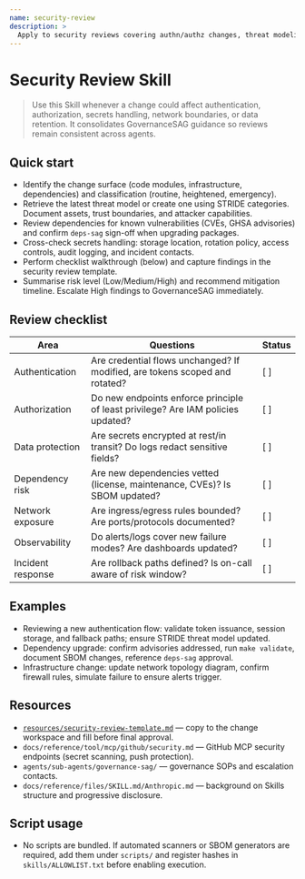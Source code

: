 ```yaml
---
name: security-review
description: >
  Apply to security reviews covering authn/authz changes, threat modeling, SBOM coverage, secret management, push protection, incident response runbooks, GovernanceSAG compliance checklists, and escalation contact updates.
---
```


# Security Review Skill

> Use this Skill whenever a change could affect authentication, authorization, secrets handling, network boundaries, or data retention. It consolidates GovernanceSAG guidance so reviews remain consistent across agents.

## Quick start
- Identify the change surface (code modules, infrastructure, dependencies) and classification (routine, heightened, emergency).
- Retrieve the latest threat model or create one using STRIDE categories. Document assets, trust boundaries, and attacker capabilities.
- Review dependencies for known vulnerabilities (CVEs, GHSA advisories) and confirm `deps-sag` sign-off when upgrading packages.
- Cross-check secrets handling: storage location, rotation policy, access controls, audit logging, and incident contacts.
- Perform checklist walkthrough (below) and capture findings in the security review template.
- Summarise risk level (Low/Medium/High) and recommend mitigation timeline. Escalate High findings to GovernanceSAG immediately.

## Review checklist
| Area | Questions | Status |
| --- | --- | --- |
| Authentication | Are credential flows unchanged? If modified, are tokens scoped and rotated? | [ ] |
| Authorization | Do new endpoints enforce principle of least privilege? Are IAM policies updated? | [ ] |
| Data protection | Are secrets encrypted at rest/in transit? Do logs redact sensitive fields? | [ ] |
| Dependency risk | Are new dependencies vetted (license, maintenance, CVEs)? Is SBOM updated? | [ ] |
| Network exposure | Are ingress/egress rules bounded? Are ports/protocols documented? | [ ] |
| Observability | Do alerts/logs cover new failure modes? Are dashboards updated? | [ ] |
| Incident response | Are rollback paths defined? Is on-call aware of risk window? | [ ] |

## Examples
- Reviewing a new authentication flow: validate token issuance, session storage, and fallback paths; ensure STRIDE threat model updated.
- Dependency upgrade: confirm advisories addressed, run `make validate`, document SBOM changes, reference `deps-sag` approval.
- Infrastructure change: update network topology diagram, confirm firewall rules, simulate failure to ensure alerts trigger.

## Resources
- [`resources/security-review-template.md`](resources/security-review-template.md) — copy to the change workspace and fill before final approval.
- `docs/reference/tool/mcp/github/security.md` — GitHub MCP security endpoints (secret scanning, push protection).
- `agents/sub-agents/governance-sag/` — governance SOPs and escalation contacts.
- `docs/reference/files/SKILL.md/Anthropic.md` — background on Skills structure and progressive disclosure.

## Script usage
- No scripts are bundled. If automated scanners or SBOM generators are required, add them under `scripts/` and register hashes in `skills/ALLOWLIST.txt` before enabling execution.
